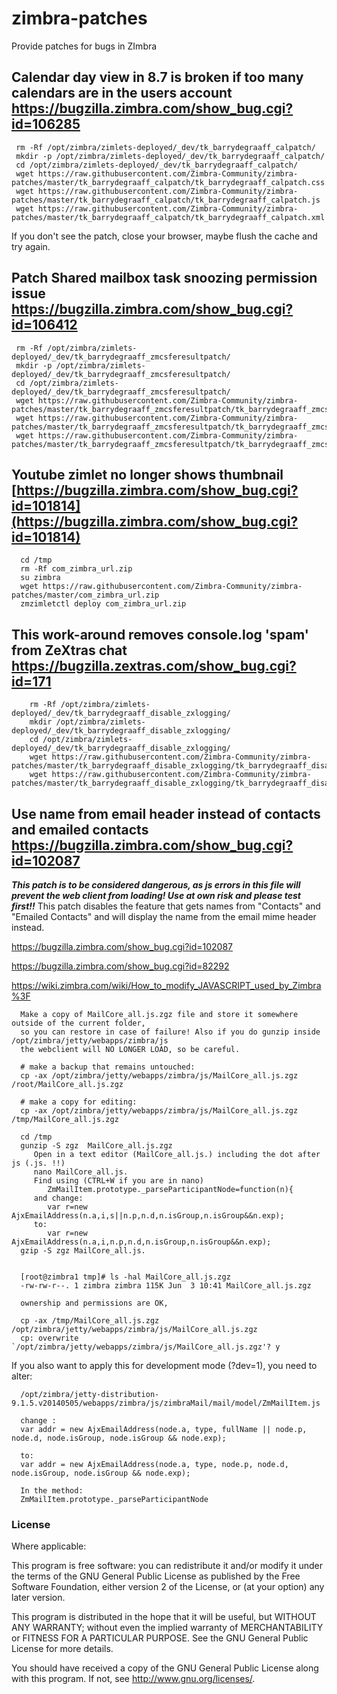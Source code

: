 # zimbra-patches
Provide patches for bugs in ZImbra

## Calendar day view in 8.7 is broken if too many calendars are in the users account https://bugzilla.zimbra.com/show_bug.cgi?id=106285

     rm -Rf /opt/zimbra/zimlets-deployed/_dev/tk_barrydegraaff_calpatch/
     mkdir -p /opt/zimbra/zimlets-deployed/_dev/tk_barrydegraaff_calpatch/
     cd /opt/zimbra/zimlets-deployed/_dev/tk_barrydegraaff_calpatch/
     wget https://raw.githubusercontent.com/Zimbra-Community/zimbra-patches/master/tk_barrydegraaff_calpatch/tk_barrydegraaff_calpatch.css
     wget https://raw.githubusercontent.com/Zimbra-Community/zimbra-patches/master/tk_barrydegraaff_calpatch/tk_barrydegraaff_calpatch.js
     wget https://raw.githubusercontent.com/Zimbra-Community/zimbra-patches/master/tk_barrydegraaff_calpatch/tk_barrydegraaff_calpatch.xml

If you don't see the patch, close your browser, maybe flush the cache and try again.


## Patch Shared mailbox task snoozing permission issue https://bugzilla.zimbra.com/show_bug.cgi?id=106412

     rm -Rf /opt/zimbra/zimlets-deployed/_dev/tk_barrydegraaff_zmcsferesultpatch/
     mkdir -p /opt/zimbra/zimlets-deployed/_dev/tk_barrydegraaff_zmcsferesultpatch/
     cd /opt/zimbra/zimlets-deployed/_dev/tk_barrydegraaff_zmcsferesultpatch/
     wget https://raw.githubusercontent.com/Zimbra-Community/zimbra-patches/master/tk_barrydegraaff_zmcsferesultpatch/tk_barrydegraaff_zmcsferesultpatch.css
     wget https://raw.githubusercontent.com/Zimbra-Community/zimbra-patches/master/tk_barrydegraaff_zmcsferesultpatch/tk_barrydegraaff_zmcsferesultpatch.js
     wget https://raw.githubusercontent.com/Zimbra-Community/zimbra-patches/master/tk_barrydegraaff_zmcsferesultpatch/tk_barrydegraaff_zmcsferesultpatch.xml


## Youtube zimlet no longer shows thumbnail [https://bugzilla.zimbra.com/show_bug.cgi?id=101814](https://bugzilla.zimbra.com/show_bug.cgi?id=101814)

      cd /tmp
      rm -Rf com_zimbra_url.zip   
      su zimbra
      wget https://raw.githubusercontent.com/Zimbra-Community/zimbra-patches/master/com_zimbra_url.zip
      zmzimletctl deploy com_zimbra_url.zip

      
## This work-around removes console.log 'spam' from ZeXtras chat https://bugzilla.zextras.com/show_bug.cgi?id=171

        rm -Rf /opt/zimbra/zimlets-deployed/_dev/tk_barrydegraaff_disable_zxlogging/
        mkdir /opt/zimbra/zimlets-deployed/_dev/tk_barrydegraaff_disable_zxlogging/
        cd /opt/zimbra/zimlets-deployed/_dev/tk_barrydegraaff_disable_zxlogging/
        wget https://raw.githubusercontent.com/Zimbra-Community/zimbra-patches/master/tk_barrydegraaff_disable_zxlogging/tk_barrydegraaff_disable_zxlogging.xml
        wget https://raw.githubusercontent.com/Zimbra-Community/zimbra-patches/master/tk_barrydegraaff_disable_zxlogging/tk_barrydegraaff_disable_zxlogging.js

##  Use name from email header instead of contacts and emailed contacts https://bugzilla.zimbra.com/show_bug.cgi?id=102087

***This patch is to be considered dangerous, as js errors in this file will prevent the web client from loading! Use at own risk and please test first!!***
This patch disables the feature that gets names from "Contacts" and "Emailed Contacts" and will display the name from the email mime header instead.

https://bugzilla.zimbra.com/show_bug.cgi?id=102087

https://bugzilla.zimbra.com/show_bug.cgi?id=82292

https://wiki.zimbra.com/wiki/How_to_modify_JAVASCRIPT_used_by_Zimbra%3F

      Make a copy of MailCore_all.js.zgz file and store it somewhere outside of the current folder,
      so you can restore in case of failure! Also if you do gunzip inside /opt/zimbra/jetty/webapps/zimbra/js
      the webclient will NO LONGER LOAD, so be careful.
      
      # make a backup that remains untouched:
      cp -ax /opt/zimbra/jetty/webapps/zimbra/js/MailCore_all.js.zgz /root/MailCore_all.js.zgz
      
      # make a copy for editing:
      cp -ax /opt/zimbra/jetty/webapps/zimbra/js/MailCore_all.js.zgz /tmp/MailCore_all.js.zgz
      
      cd /tmp
      gunzip -S zgz  MailCore_all.js.zgz
         Open in a text editor (MailCore_all.js.) including the dot after js (.js. !!)
         nano MailCore_all.js.
         Find using (CTRL+W if you are in nano)
            ZmMailItem.prototype._parseParticipantNode=function(n){
         and change:
            var r=new AjxEmailAddress(n.a,i,s||n.p,n.d,n.isGroup,n.isGroup&&n.exp);
         to:
            var r=new AjxEmailAddress(n.a,i,n.p,n.d,n.isGroup,n.isGroup&&n.exp);
      gzip -S zgz MailCore_all.js.
      
      
      [root@zimbra1 tmp]# ls -hal MailCore_all.js.zgz
      -rw-rw-r--. 1 zimbra zimbra 115K Jun  3 10:41 MailCore_all.js.zgz
      
      ownership and permissions are OK,
      
      cp -ax /tmp/MailCore_all.js.zgz /opt/zimbra/jetty/webapps/zimbra/js/MailCore_all.js.zgz
      cp: overwrite `/opt/zimbra/jetty/webapps/zimbra/js/MailCore_all.js.zgz'? y
      
If you also want to apply this for development mode (?dev=1), you need to alter:

      /opt/zimbra/jetty-distribution-9.1.5.v20140505/webapps/zimbra/js/zimbraMail/mail/model/ZmMailItem.js
      
      change :
      var addr = new AjxEmailAddress(node.a, type, fullName || node.p, node.d, node.isGroup, node.isGroup && node.exp);
      
      to:
      var addr = new AjxEmailAddress(node.a, type, node.p, node.d, node.isGroup, node.isGroup && node.exp);
      
      In the method: 
      ZmMailItem.prototype._parseParticipantNode


### License

Where applicable:

This program is free software: you can redistribute it and/or modify
it under the terms of the GNU General Public License as published by
the Free Software Foundation, either version 2 of the License, or
(at your option) any later version.

This program is distributed in the hope that it will be useful,
but WITHOUT ANY WARRANTY; without even the implied warranty of
MERCHANTABILITY or FITNESS FOR A PARTICULAR PURPOSE.  See the
GNU General Public License for more details.

You should have received a copy of the GNU General Public License
along with this program.  If not, see http://www.gnu.org/licenses/.

